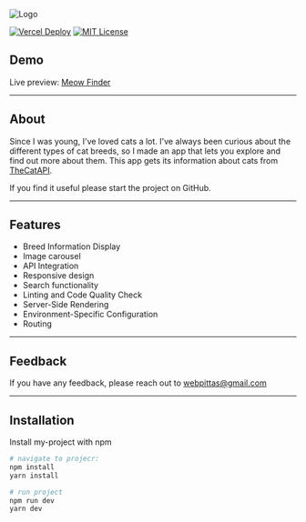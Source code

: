
![Logo](https://i.imgur.com/ypIjyhD.png)


[![Vercel Deploy](https://therealsujitk-vercel-badge.vercel.app/?app=readme-gen-alpha)](https://meow-finder.vercel.app/)
[![MIT License](https://img.shields.io/badge/License-MIT-blue.svg)](https://choosealicense.com/licenses/mit/)


## Demo

Live preview: [Meow Finder](https://meow-finder.vercel.app/) 


---

## About


Since I was young, I've loved cats a lot. I've always been curious about the different types of cat breeds, so I made an app that lets you explore and find out more about them. This app gets its information about cats from [TheCatAPI](https://thecatapi.com/).

If you find it useful please start the project on GitHub.


---

## Features

- Breed Information Display
- Image carousel
- API Integration
- Responsive design
- Search functionality
- Linting and Code Quality Check
- Server-Side Rendering
- Environment-Specific Configuration
- Routing

---

## Feedback

If you have any feedback, please reach out to webpittas@gmail.com

---

## Installation

Install my-project with npm

```bash
# navigate to projecr:
npm install
yarn install

# run project
npm run dev
yarn dev
```

